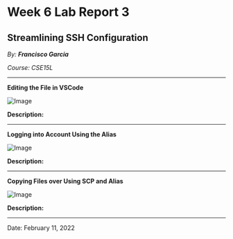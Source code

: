 # Week 6 Lab Report 3

## Streamlining SSH Configuration

*By: **Francisco Garcia***

*Course: CSE15L*

---
**Editing the File in VSCode**

![Image](png)

**Description:**

---

**Logging into Account Using the Alias**

![Image](png)

**Description:**

---

**Copying Files over Using SCP and Alias**

![Image](png)

**Description:**

---

Date: February 11, 2022
